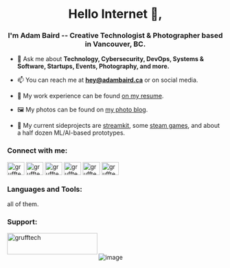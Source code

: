 <h1 align="center">Hello Internet 👋,</h1>
<h3 align="center">I'm Adam Baird -- Creative Technologist & Photographer based in Vancouver, BC.</h3>


- 💬 Ask me about **Technology, Cybersecurity, DevOps, Systems & Software, Startups, Events, Photography, and more.**

- 📫 You can reach me at **hey@adambaird.ca** or on social media.

- 📄 My work experience can be found [on my resume](https://adambaird.ca/resume).

- 🖼️ My photos can be found on [my photo blog](https://adambaird.ca/blog/).

- 🔭 My current sideprojects are [streamkit](https://streamkit.fly.dev), some [steam games](https://gruff.games/), and about a half dozen ML/AI-based prototypes. 

<h3 align="left">Connect with me:</h3>

<p align="left">
<a href="https://dev.to/grufftech" target="blank"><img align="center" src="https://raw.githubusercontent.com/rahuldkjain/github-profile-readme-generator/master/src/images/icons/Social/devto.svg" alt="grufftech" height="30" width="40" /></a>
<a href="https://twitter.com/grufftech" target="blank"><img align="center" src="https://raw.githubusercontent.com/rahuldkjain/github-profile-readme-generator/master/src/images/icons/Social/twitter.svg" alt="grufftech" height="30" width="40" /></a>
<a href="https://linkedin.com/in/grufftech" target="blank"><img align="center" src="https://raw.githubusercontent.com/rahuldkjain/github-profile-readme-generator/master/src/images/icons/Social/linked-in-alt.svg" alt="grufftech" height="30" width="40" /></a>
<a href="https://stackoverflow.com/users/grufftech" target="blank"><img align="center" src="https://raw.githubusercontent.com/rahuldkjain/github-profile-readme-generator/master/src/images/icons/Social/stack-overflow.svg" alt="grufftech" height="30" width="40" /></a>
<a href="https://fb.com/adambaird.ca" target="blank"><img align="center" src="https://raw.githubusercontent.com/rahuldkjain/github-profile-readme-generator/master/src/images/icons/Social/facebook.svg" alt="grufftech" height="30" width="40" /></a>
<a href="https://instagram.com/grufftech" target="blank"><img align="center" src="https://raw.githubusercontent.com/rahuldkjain/github-profile-readme-generator/master/src/images/icons/Social/instagram.svg" alt="grufftech" height="30" width="40" /></a>
</p>


<h3 align="left">Languages and Tools:</h3>
<p align="left">all of them.</p>

<h3 align="left">Support:</h3>
<p><a href="https://ko-fi.com/grufftech"> <img align="left" src="https://cdn.ko-fi.com/cdn/kofi3.png?v=3" height="50" width="210" alt="grufftech" /></a></p><br><br>



![image](https://gruff.games/Shuba_duck.webp)
